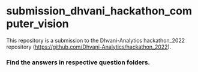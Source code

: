# submission_dhvani_hackathon_computer_vision
This repository is a submission to the Dhvani-Analytics hackathon_2022 repository (https://github.com/Dhvani-Analytics/hackathon_2022).
### Find the answers in respective question folders.
